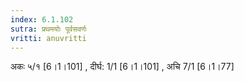 ```yaml
---
index: 6.1.102
sutra: प्रथमयोः पूर्वसवर्णः
vritti: anuvritti
---
```


अकः ५/१ [6।1।101] , दीर्घ: 1/1 [6।1।101] , अचि 7/1 [6।1।77]